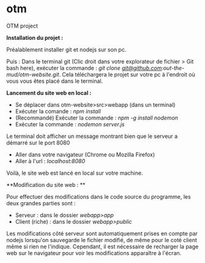 # otm
OTM project

**Installation du projet :**

Préalablement installer git et nodejs sur son pc.

Puis :
Dans le terminal git (Clic droit dans votre explorateur de fichier > Git bash here), exécuter la commande : _git clone git@github.com:out-the-mud/otm-website.git_.
Cela téléchargera le projet sur votre pc à l'endroit où vous vous êtes placé dans le terminal.



**Lancement du site web en local :**
- Se déplacer dans otm-website>src>webapp (dans un terminal)
- Exécuter la comande : _npm install_
- (Recommandé) Exécuter la commande : _npm -g install nodemon_
- Exécuter la commande : _nodemon server.js_


Le terminal doit afficher un message montrant bien que le serveur a démarré sur le port 8080
  
- Aller dans votre navigateur (Chrome ou Mozilla Firefox)
- Aller à l'url : _localhost:8080_

Voilà, le site web est lancé en local sur votre machine.


**Modification du site web : **

Pour effectuer des modifications dans le code source du programme, les deux grandes parties sont :
- Serveur : dans le dossier _webapp>app_
- Client (riche) : dans le dossier _webapp>public_ 

Les modifications côté serveur sont automatiquement prises en compte par nodejs lorsqu'on sauvegarde le fichier modifié, de même pour le coté client même si rien ne l'indique. Cependant, il est nécessaire de recharger la page web sur le navigateur pour voir les modifications apparaître à l'écran.

